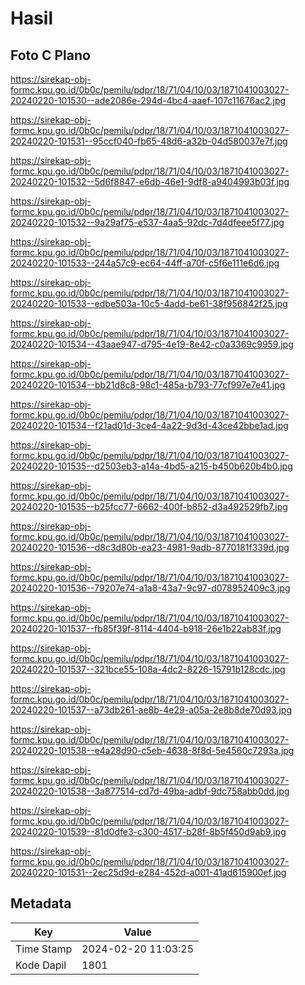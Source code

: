 # Hasil

## Foto C Plano

https://sirekap-obj-formc.kpu.go.id/0b0c/pemilu/pdpr/18/71/04/10/03/1871041003027-20240220-101530--ade2086e-294d-4bc4-aaef-107c11676ac2.jpg

https://sirekap-obj-formc.kpu.go.id/0b0c/pemilu/pdpr/18/71/04/10/03/1871041003027-20240220-101531--95ccf040-fb65-48d6-a32b-04d580037e7f.jpg

https://sirekap-obj-formc.kpu.go.id/0b0c/pemilu/pdpr/18/71/04/10/03/1871041003027-20240220-101532--5d6f8847-e6db-46e1-9df8-a9404993b03f.jpg

https://sirekap-obj-formc.kpu.go.id/0b0c/pemilu/pdpr/18/71/04/10/03/1871041003027-20240220-101532--9a29af75-e537-4aa5-92dc-7d4dfeee5f77.jpg

https://sirekap-obj-formc.kpu.go.id/0b0c/pemilu/pdpr/18/71/04/10/03/1871041003027-20240220-101533--244a57c9-ec64-44ff-a70f-c5f6e111e6d6.jpg

https://sirekap-obj-formc.kpu.go.id/0b0c/pemilu/pdpr/18/71/04/10/03/1871041003027-20240220-101533--edbe503a-10c5-4add-be61-38f956842f25.jpg

https://sirekap-obj-formc.kpu.go.id/0b0c/pemilu/pdpr/18/71/04/10/03/1871041003027-20240220-101534--43aae947-d795-4e19-8e42-c0a3369c9959.jpg

https://sirekap-obj-formc.kpu.go.id/0b0c/pemilu/pdpr/18/71/04/10/03/1871041003027-20240220-101534--bb21d8c8-98c1-485a-b793-77cf997e7e41.jpg

https://sirekap-obj-formc.kpu.go.id/0b0c/pemilu/pdpr/18/71/04/10/03/1871041003027-20240220-101534--f21ad01d-3ce4-4a22-9d3d-43ce42bbe1ad.jpg

https://sirekap-obj-formc.kpu.go.id/0b0c/pemilu/pdpr/18/71/04/10/03/1871041003027-20240220-101535--d2503eb3-a14a-4bd5-a215-b450b620b4b0.jpg

https://sirekap-obj-formc.kpu.go.id/0b0c/pemilu/pdpr/18/71/04/10/03/1871041003027-20240220-101535--b25fcc77-6662-400f-b852-d3a492529fb7.jpg

https://sirekap-obj-formc.kpu.go.id/0b0c/pemilu/pdpr/18/71/04/10/03/1871041003027-20240220-101536--d8c3d80b-ea23-4981-9adb-8770181f339d.jpg

https://sirekap-obj-formc.kpu.go.id/0b0c/pemilu/pdpr/18/71/04/10/03/1871041003027-20240220-101536--79207e74-a1a8-43a7-9c97-d078952409c3.jpg

https://sirekap-obj-formc.kpu.go.id/0b0c/pemilu/pdpr/18/71/04/10/03/1871041003027-20240220-101537--fb85f39f-8114-4404-b918-26e1b22ab83f.jpg

https://sirekap-obj-formc.kpu.go.id/0b0c/pemilu/pdpr/18/71/04/10/03/1871041003027-20240220-101537--321bce55-108a-4dc2-8226-15791b128cdc.jpg

https://sirekap-obj-formc.kpu.go.id/0b0c/pemilu/pdpr/18/71/04/10/03/1871041003027-20240220-101537--a73db261-ae8b-4e29-a05a-2e8b8de70d93.jpg

https://sirekap-obj-formc.kpu.go.id/0b0c/pemilu/pdpr/18/71/04/10/03/1871041003027-20240220-101538--e4a28d90-c5eb-4638-8f8d-5e4560c7293a.jpg

https://sirekap-obj-formc.kpu.go.id/0b0c/pemilu/pdpr/18/71/04/10/03/1871041003027-20240220-101538--3a877514-cd7d-49ba-adbf-9dc758abb0dd.jpg

https://sirekap-obj-formc.kpu.go.id/0b0c/pemilu/pdpr/18/71/04/10/03/1871041003027-20240220-101539--81d0dfe3-c300-4517-b28f-8b5f450d9ab9.jpg

https://sirekap-obj-formc.kpu.go.id/0b0c/pemilu/pdpr/18/71/04/10/03/1871041003027-20240220-101531--2ec25d9d-e284-452d-a001-41ad615900ef.jpg


## Metadata

| Key        | Value               |
| ---------- | ------------------- |
| Time Stamp | 2024-02-20 11:03:25 |
| Kode Dapil | 1801                |



